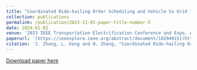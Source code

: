 ```yaml
---
title: "Coordinated Ride-hailing Order Scheduling and Vehicle to Grid for Autonomous Electric Vehicles Based on Independent Proximal Policy Optimization"
collection: publications
permalink: /publication/2023-11-03-paper-title-number-5
date: 2024-01-02
venue: '2023 IEEE Transportation Electrification Conference and Expo, Asia-Pacific (ITEC Asia-Pacific)'
paperurl: '[https://ieeexplore.ieee.org/abstract/document/10294915](https://ieeexplore.ieee.org/abstract/document/10372331)'
citation: 'J. Zhang, L. Kong and H. Zhang, "Coordinated Ride-hailing Order Scheduling and Vehicle to Grid for Autonomous Electric Vehicles Based on Independent Proximal Policy Optimization," 2023 IEEE Transportation Electrification Conference and Expo, Asia-Pacific (ITEC Asia-Pacific), Chiang Mai, Thailand, 2023, pp. 1-6, doi: 10.1109/ITECAsia-Pacific59272.2023.10372331.'
---
```



[Download paper here](https://ieeexplore.ieee.org/abstract/document/10372331)
